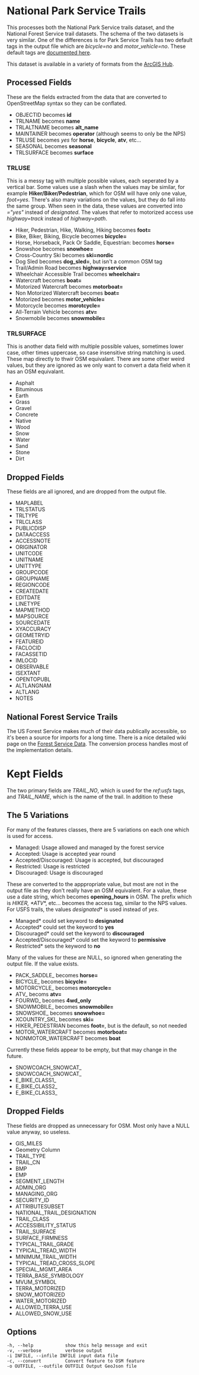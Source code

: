 # National Park Service Trails

This processes both the National Park Service trails dataset, and the
National Forest Service trail datasets. The schema of the two datasets
is very similar. One of the differences is for Park Service Trails has
two default tags in the output file which are *bicycle=no* and
*motor_vehicle=no*. These default tags are [documented
here](https://wiki.openstreetmap.org/wiki/US_National_Park_Service_Tagging:_Trails).

This dataset is available in a variety of formats from the [ArcGIS Hub](https://hub.arcgis.com/datasets/fedmaps::national-park-service-trails/about).

## Processed Fields

These are the fields extracted from the data that are converted to
OpenStreetMap syntax so they can be conflated.

* OBJECTID becomes **id**
* TRLNAME becomes **name**
* TRLALTNAME becomes **alt_name**
* MAINTAINER becomes **operator** (although seems to only be the NPS)
* TRLUSE becomes *yes* for **horse**, **bicycle**, **atv**, etc...
* SEASONAL becomes **seasonal**
* TRLSURFACE becomes **surface**

### TRLUSE

This is a messy tag with multiple possible values, each seperated by a
vertical bar. Some values use a slash when the values may be similar,
for example __Hiker/Biker/Pedestrian__, which for OSM will have only
one value, *foot=yes*. There's also many variations on the values, but
they do fall into the same group. When seen in the data, these values
are converted into *="yes"* instead of *designated*. The values that
refer to motorized access use *highway=track* instead of
*highway=path*.

* Hiker, Pedestrian, Hike, Walking, Hiking becomes **foot=**
* Bike, Biker, Biking, Bicycle becomes **bicycle=**
* Horse, Horseback, Pack Or Saddle, Equestrian: becomes **horse=**
* Snowshoe becomes **snowhoe=**
* Cross-Country Ski becomes **ski=nordic**
* Dog Sled becomes **dog_sled=**, but isn't a common OSM tag
* Trail/Admin Road becomes **highway=service**
* Wheelchair Accessible Trail becomes **wheelchair=**
* Watercraft becomes **boat=**
* Motorized Watercraft becomes **motorboat=**
* Non Motorized Watercraft becomes **boat=**
* Motorized becomes **motor_vehicle=**
* Motorcycle becomes **morotcycle=**
* All-Terrain Vehicle becomes **atv=**
* Snowmobile becomes **snowmobile=**

### TRLSURFACE

This is another data field with multiple possible values, sometimes
lower case, other times uppercase, so case insensitive string matching
is used. These map directly to thwir OSM equivalant. There are some
other weird values, but they are ignored as we only want to convert a
data field when it has an OSM equivalant.

* Asphalt
* Bituminous
* Earth
* Grass
* Gravel
* Concrete
* Native
* Wood
* Snow
* Water
* Sand
* Stone
* Dirt

## Dropped Fields

These fields are all ignored, and are dropped from the output file.

* MAPLABEL
* TRLSTATUS
* TRLTYPE
* TRLCLASS
* PUBLICDISP
* DATAACCESS
* ACCESSNOTE
* ORIGINATOR
* UNITCODE
* UNITNAME
* UNITTYPE
* GROUPCODE
* GROUPNAME
* REGIONCODE
* CREATEDATE
* EDITDATE
* LINETYPE
* MAPMETHOD
* MAPSOURCE
* SOURCEDATE
* XYACCURACY
* GEOMETRYID
* FEATUREID
* FACLOCID
* FACASSETID
* IMLOCID
* OBSERVABLE
* ISEXTANT
* OPENTOPUBL
* ALTLANGNAM
* ALTLANG
* NOTES

## National Forest Service Trails

The US Forest Service makes much of their data publically accessible,
so it's been a source for imports for a long time. There is a nice
detailed wiki page on the [Forest Service
Data](https://wiki.openstreetmap.org/wiki/US_Forest_Service_Data). The
conversion process handles most of the implementation details.

# Kept Fields

The two primary fields are *TRAIL_NO*, which is used for the
*ref:usfs* tags, and *TRAIL_NAME*, which is the name of the trail. In
addition to these

## The 5 Variations

For many of the features classes, there are 5 variations on each one
which is used for access.

* Managed: Usage allowed and managed by the forest service
* Accepted: Usage is accepted year round
* Accepted/Discouraged: Usage is accepted, but discouraged
* Restricted: Usage is restricted
* Discouraged: Usage is discouraged

These are converted to the apppropriate value, but most are not in the
output file as they don't really have an OSM equivalent. For a value,
these use a date string, which becomes **opening_hours** in OSM. The
prefix which is *HIKER*_, *ATV_*, etc... becomes the access tag,
similar to the NPS values. For USFS trails, the values *designated**
is used instead of *yes*.

* Managed*  could set keyword to **designated**
* Accepted* could set the keyword to **yes**
* Discouraged* could set the keyword to **discouraged**
* Accepted/Discouraged* could set the keyword to **permissive**
* Restricted* sets the keyword to **no**

Many of the values for these are NULL, so ignored when generating the
output file. If the value exists.

* PACK_SADDLE_ becomes **horse=**
* BICYCLE_ becomes **bicycle=**
* MOTORCYCLE_ becomes **motorcycle=**
* ATV_ becoms **atv=**
* FOURWD_ becomes **4wd_only**
* SNOWMOBILE_ becomes **snowmobile=**
* SNOWSHOE_ becomes **snowwhoe=**
* XCOUNTRY_SKI_ becomes **ski=**
* HIKER_PEDESTRIAN becomes **foot=**, but is the default, so not needed
* MOTOR_WATERCRAFT becomes **motorboat=**
* NONMOTOR_WATERCRAFT becomes **boat**

Currently these fields appear to be empty, but that may change in the
future.

* SNOWCOACH_SNOWCAT_
* SNOWCOACH_SNOWCAT_
* E_BIKE_CLASS1_
* E_BIKE_CLASS2_
* E_BIKE_CLASS3_

## Dropped Fields

These fields are dropped as unnecessary for OSM. Most only have a
NULL value anyway, so useless.

* GIS_MILES
* Geometry Column
* TRAIL_TYPE
* TRAIL_CN
* BMP
* EMP
* SEGMENT_LENGTH
* ADMIN_ORG
* MANAGING_ORG
* SECURITY_ID
* ATTRIBUTESUBSET
* NATIONAL_TRAIL_DESIGNATION
* TRAIL_CLASS
* ACCESSIBILITY_STATUS
* TRAIL_SURFACE
* SURFACE_FIRMNESS
* TYPICAL_TRAIL_GRADE
* TYPICAL_TREAD_WIDTH
* MINIMUM_TRAIL_WIDTH
* TYPICAL_TREAD_CROSS_SLOPE
* SPECIAL_MGMT_AREA
* TERRA_BASE_SYMBOLOGY
* MVUM_SYMBOL
* TERRA_MOTORIZED
* SNOW_MOTORIZED
* WATER_MOTORIZED
* ALLOWED_TERRA_USE
* ALLOWED_SNOW_USE

## Options

	-h, --help            show this help message and exit
	-v, --verbose         verbose output
	-i INFILE, --infile INFILE input data file
	-c, --convert         Convert feature to OSM feature
	-o OUTFILE, --outfile OUTFILE Output GeoJson file

